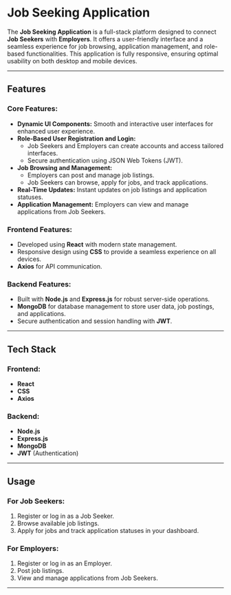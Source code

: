 # Job Seeking Application

The **Job Seeking Application** is a full-stack platform designed to connect **Job Seekers** with **Employers**. It offers a user-friendly interface and a seamless experience for job browsing, application management, and role-based functionalities. This application is fully responsive, ensuring optimal usability on both desktop and mobile devices.

---

## Features

### **Core Features:**
- **Dynamic UI Components:** Smooth and interactive user interfaces for enhanced user experience.
- **Role-Based User Registration and Login:**
  - Job Seekers and Employers can create accounts and access tailored interfaces.
  - Secure authentication using JSON Web Tokens (JWT).
- **Job Browsing and Management:**
  - Employers can post and manage job listings.
  - Job Seekers can browse, apply for jobs, and track applications.
- **Real-Time Updates:** Instant updates on job listings and application statuses.
- **Application Management:** Employers can view and manage applications from Job Seekers.

### **Frontend Features:**
- Developed using **React** with modern state management.
- Responsive design using **CSS** to provide a seamless experience on all devices.
- **Axios** for API communication.

### **Backend Features:**
- Built with **Node.js** and **Express.js** for robust server-side operations.
- **MongoDB** for database management to store user data, job postings, and applications.
- Secure authentication and session handling with **JWT**.

---

## Tech Stack

### **Frontend:**
- **React**
- **CSS**
- **Axios**

### **Backend:**
- **Node.js**
- **Express.js**
- **MongoDB**
- **JWT** (Authentication)

---

## Usage

### For Job Seekers:
1. Register or log in as a Job Seeker.
2. Browse available job listings.
3. Apply for jobs and track application statuses in your dashboard.

### For Employers:
1. Register or log in as an Employer.
2. Post job listings.
3. View and manage applications from Job Seekers.

---

